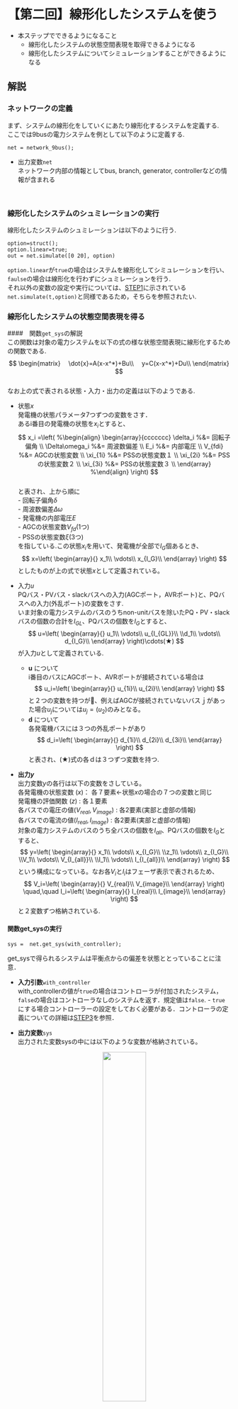# 【第二回】線形化したシステムを使う

- 本ステップでできるようになること
    - 線形化したシステムの状態空間表現を取得できるようになる
    - 線形化したシステムについてシミュレーションすることができるようになる

## 解説
### ネットワークの定義
まず、システムの線形化をしていくにあたり線形化するシステムを定義する.  
ここでは9busの電力システムを例として以下のように定義する.
```
net = network_9bus();
```

- 出力変数`net`  
    ネットワーク内部の情報としてbus, branch, generator, controllerなどの情報が含まれる
<br>

### __線形化したシステムのシュミレーションの実行__
線形化したシステムのシュミレーションは以下のように行う.
```
option=struct();
option.linear=true;
out = net.simulate([0 20], option)
```
`option.linear`が`true`の場合はシステムを線形化してシミュレーションを行い、`faulse`の場合は線形化を行わずにシュミレーションを行う.  
それ以外の変数の設定や実行については、[STEP1](../step1)に示されている`net.simulate(t,option)`と同様であるため，そちらを参照されたい.
<br>

### __線形化したシステムの状態空間表現を得る__
####　関数`get_sys`の解説  
この関数は対象の電力システムを以下の式の様な状態空間表現に線形化するための関数である.  
$$
    \begin{matrix}
  　\dot{x}=A(x-x^*)+Bu\\
    　y=C(x-x^*)+Du\\
    \end{matrix}
    $$  
なお上の式で表される状態・入力・出力の定義は以下のようである.  

- 状態$x$  
         発電機の状態パラメータ7つずつの変数をさす．  
         あるi番目の発電機の状態を$x_i$とすると、
    $$
      x_i =\left(
        %\begin{align}
        \begin{array}{ccccccc}
        \delta_i %&= 回転子偏角
        \\
        \Delta\omega_i %&= 周波数偏差
        \\
        E_i %&= 内部電圧
        \\
        V_{fdi} %&= AGCの状態変数
        \\
        \xi_{1i} %&= PSSの状態変数１
        \\
        \xi_{2i} %&= PSSの状態変数２
        \\
        \xi_{3i} %&= PSSの状態変数３
        \\
        \end{array}
        %\end{align}
        \right)
    $$  
        と表され、上から順に  
      - 回転子偏角$\delta$  
      - 周波数偏差$\Delta\omega$  
      - 発電機の内部電圧$E$  
      - AGCの状態変数$V_{fd}$(1つ)  
      - PSSの状態変数$\xi$(3つ)  
    を指している.この状態$x_i$を用いて、発電機が全部で$I_G$個あるとき、
    $$
    x=\left(
        \begin{array}{}
        x_1\\
        \vdots\\
        x_{I_G}\\
        \end{array}
    \right)
    $$
    としたものが上の式で状態$x$として定義されている。  
- 入力$u$  
        PQバス・PVバス・slackバスへの入力(AGCポート，AVRポート)と、PQバスへの入力(外乱ポート)の変数をさす.  
        いま対象の電力システムのバスのうちnon-unitバスを除いたPQ・PV・slackバスの個数の合計を$I_{GL}$、PQバスの個数を$I_G$とすると、
    $$
    u=\left(
        \begin{array}{}
        u_1\\
        \vdots\\
        u_{I_{GL}}\\
        \\d_1\\
        \vdots\\
        d_{I_G}\\
        \end{array}
    \right)\cdots(★)
    $$
    が入力$u$として定義されている.  
    - __u__ について  
    i番目のバスにAGCポート、AVRポートが接続されている場合は  
    $$
    u_i=\left(
        \begin{array}{}
        u_{1i}\\
        u_{2i}\\
        \end{array}
    \right)
    $$
    と２つの変数を持つが、例えばAGCが接続されていないバスｊがあった場合$u_j$については$u_j=(u_2)$のみとなる。  
    - __d__ について  
    各発電機バスには３つの外乱ポートがあり  
    $$
    d_i=\left(
        \begin{array}{}
        d_{1i}\\
        d_{2i}\\
        d_{3i}\\
        \end{array}
    \right)
    $$
    と表され、(★)式の各ｄは３つずつ変数を持つ.  

- __出力$y$__  
        出力変数$y$の各行は以下の変数をさしている。  
        各発電機の状態変数 ($x$)： 各７要素$\leftarrow$状態$x$の場合の７つの変数と同じ  
        発電機の評価関数 ($z$) : 各１要素  
        各バスでの電圧の値($V_{real},V_{image}$) : 各2要素(実部と虚部の情報)  
        各バスでの電流の値($I_{real},I_{image}$) : 各2要素(実部と虚部の情報)  
        対象の電力システムのバスのうち全バスの個数を$I_{all}$、PQバスの個数を$I_G$とすると、
    $$
    y=\left(
        \begin{array}{}
        x_1\\
        \vdots\\
        x_{I_G}\\
        \\z_1\\
        \vdots\\
        z_{I_G}\\
        \\V_1\\
        \vdots\\
        V_{I_{all}}\\
        \\I_1\\
        \vdots\\
        I_{I_{all}}\\
        \end{array}
    \right)
    $$
    という構成になっている。なお各$V_i$と$I_i$はフェーザ表示で表されるため、
    $$
    V_i=\left(
        \begin{array}{}
        V_{real}\\
        V_{image}\\
        \end{array}
    \right)
    \quad,\quad
    I_i=\left(
        \begin{array}{}
        I_{real}\\
        I_{image}\\
        \end{array}
    \right)
    $$と２変数ずつ格納されている.


#### 関数get_sysの実行
```
sys =  net.get_sys(with_controller);
```
get_sysで得られるシステムは平衡点からの偏差を状態ととっていることに注意．

- **入力引数**`with_controller`  
    with_controllerの値が`true`の場合はコントローラが付加されたシステム，`false`の場合はコントローラなしのシステムを返す．規定値は`false`.
      - `true`にする場合コントローラーの設定をしておく必要がある．コントローラの定義についての詳細は[STEP3](../step3)を参照．


- **出力変数**`sys`  
  出力された変数sysの中には以下のような変数が格納されている。  

  <div style="text-align: center;">
  <a href="../../Figures/tutorial2-getsys-1.jpg" target="_blank"><img src="../../Figures/tutorial2-getsys-1.jpg" width=45%;></a>
  </div>  
  これらの変数の中には`get_sys`のスクリプト内で使用されている関数[ss(A,B,C,D)](https://jp.mathworks.com/help/control/ref/ss.html)によって自動的に生成される変数も含まれており、このうち実質的に情報を持っているのは以下に示す6つの変数のみである.  

-  __状態方程式の係数行列__`A,B,C,D`  
        線形化したシステムのA行列,B行列,C行列,D行列の各要素の情報を格納している.
- __入力情報__`InputGroup`  
            状態空間方程式の入力値$u$の各チャネルがどのバスの何の値に対応しているか示す．  
- __出力情報__`OutputGroup`  
            状態空間方程式の出力値$y$の各チャネルがどのバスの何の値に対応しているか示す.  

##　例１：コントローラーを追加する
```
sys =  net.get_sys(true);
```
この関数を実行するにはnetクラスの中にすでにコントローラーの情報が格納されている必要がある.  
power_networkのインスタンスを用いている場合、そのクラスの内部にはすでにブロードキャストのコントローラーなどが定義されている。それに加えてレトロフィットコントローラーなどを追加して定義しておくと、それらのコントローラを含めたシステムの状態空間方程式を導出させることができる。コントローラの設定については[STEP3](../step3)を参照.  
なお、`get_sys(false)`とするとコントローラーを除いたシステムの状態空間方程式を導出するということになる.


## 例２：特定の入力から出力までのシステムを見る
返数のsysに格納されているA行列B行列C行列D行列はバスの個数によっても大きさが変動し、本チュートリアルで扱っている電力システムも68個のバスによるシステムであり、その状態方程式は膨大な要素数を持つ行列方程式である.
ここでは、そのシステムの中から特定の入力から特定の出力までの一部分だけのシステムを抽出する方法を示す.
例えば入力`d1`から出力`z1`までのシステムを見たい場合，以下のように実行することで見ることができる.
```
sys('z1','d1')
```


## 例３：線形化したシステムのシミュレーション結果を見る

以下のコードは68busシステムを線形化し，その出力をグラフで表示するものです。ここでは2種類のサンプルコードを紹介します。  
  

まず1つ目のコードは、地絡応答についての応答を線形化を行ってシュミレーションしたプロットに、`get_sys`を用いて得られた状態空間モデルをもとに、`initial()`関数を用いて時間応答を求めたものを重ねたものです。下の結果を見ると2つの時間応答が一致していることがわかります。なお`initial()`は[Control System Toolbox]に標準搭載されている関数です。
```
net= network_68bus();
option_fault = struct();
option_fault.fault = {{[0, 0.01], 1}};
option_fault.linear = true;
out_fault = net.simulate([0, 0.01], option_fault);
option = struct();
option.x_init = out_fault.X;
opition.linear =true
out_linear = net.simulate([0 100], option);
sys = net.get_sys();
x0 = horzcat(out_fault.X{:});
x0 = x0(end, :)' - net.x_ss;
[z, t, x] = initial(sys, x0);
x = x+net.x_ss';
for i = 1:16
	figure
	p = plot(out_linear.t, out_linear.X{i}(:, 2), '-',out_nonlinear.t, out_nonlinear.X{i}(:, 2), '--');
    p(1).LineWidth = 2;
    p(2).LineWidth = 2; 
    title('\Delta\omega', 'Interpreter', 'tex');
    legend('linear','nonlinear')
end
```
  
<img src="../../Figures/step2_initial_bus8.png" width=49.5%;>
<img src="../../Figures/step2_initial_bus15.png" width=49.5%;>
  
2つめコードは１つめと同様に地絡応答についてのシュミレーションですが、ここでは同じネットワークシステム、同じ地絡条件のもとで線形化シュミレーションと非線形のままのシュミレーションの結果を比較するコードとなっています。出力結果は下のとおりです。
```
net = network_68bus();
option = struct();
option.fault = {{[0,0.01], 1}};
option.linear = false;
out_nonlinear = net.simulate([0, 30], option);
option.linear = true;
out_linear = net.simulate([0, 30], option);
for i = 1:16
	figure
	p = plot(out_linear.t, out_linear.X{i}(:, 2), '-',out_nonlinear.t, out_nonlinear.X{i}(:, 2), '--');
    p(1).LineWidth = 2;
    p(2).LineWidth = 2;
    title('\Delta\omega', 'Interpreter', 'tex');
    legend('linear','nonlinear')
end
```
  
<img src="../../Figures/step2_linear_bus8.png" width=49.5%;>
<img src="../../Figures/step2_linear_bus15.png" width=49.5%;>